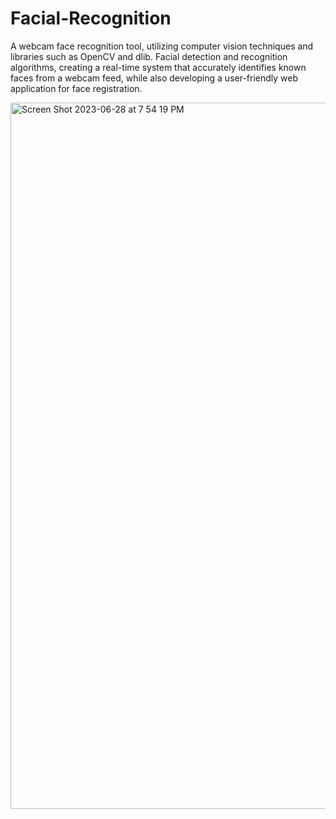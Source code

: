 # Facial-Recognition
A webcam face recognition tool, utilizing computer vision techniques and libraries such as OpenCV and dlib.  Facial detection and recognition algorithms, creating a real-time system that accurately identifies known faces from a webcam feed, while also developing a user-friendly web application for face registration.

<img width="1130" alt="Screen Shot 2023-06-28 at 7 54 19 PM" src="https://github.com/michael01pd2020/Facial-Recognition/assets/94200313/8274e9f5-efda-41d7-b2b7-21a578d312c0">
